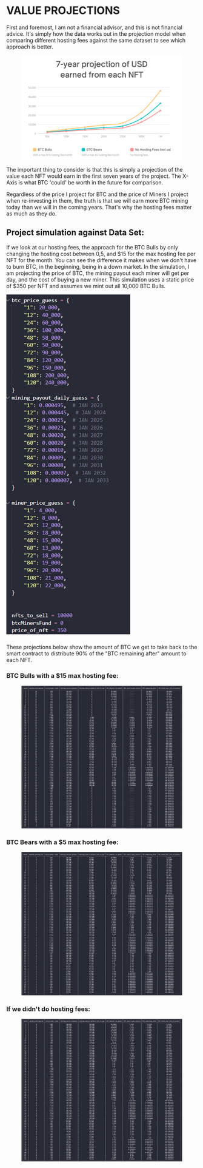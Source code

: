 # VALUE PROJECTIONS

First and foremost, I am not a financial advisor, and this is not financial advice. It's simply how the data works out in the projection model when comparing different hosting fees against the same dataset to see which approach is better.&#x20;

<figure><img src="../../../../.gitbook/assets/image (2) (1).png" alt=""><figcaption></figcaption></figure>

The important thing to consider is that this is simply a projection of the value each NFT would earn in the first seven years of the project. The X-Axis is what BTC 'could' be worth in the future for comparison.&#x20;

Regardless of the price I project for BTC and the price of Miners I project when re-investing in them, the truth is that we will earn more BTC mining today than we will in the coming years. That's why the hosting fees matter as much as they do. &#x20;



## Project simulation against Data Set:&#x20;

If we look at our hosting fees, the approach for the BTC Bulls by only changing the hosting cost between $0,$5, and $15 for the max hosting fee per NFT for the month. You can see the difference it makes when we don't have to burn BTC, in the beginning, being in a down market. In the simulation, I am projecting the price of BTC, the mining payout each miner will get per day, and the cost of buying a new miner. This simulation uses a static price of $350 per NFT and assumes we mint out all 10,000 BTC Bulls.





<img src="../../../../.gitbook/assets/image (26).png" alt="" data-size="original">

###

These projections below show the amount of BTC we get to take back to the smart contract to distribute 90% of the "BTC remaining after" amount to each NFT.&#x20;

### BTC Bulls with a $15 max hosting fee:

<figure><img src="../../../../.gitbook/assets/image (2).png" alt=""><figcaption></figcaption></figure>

### BTC Bears with a $5 max hosting fee:

<figure><img src="../../../../.gitbook/assets/image (32).png" alt=""><figcaption></figcaption></figure>



### If we didn't do hosting fees:

<figure><img src="../../../../.gitbook/assets/image (22).png" alt=""><figcaption></figcaption></figure>
